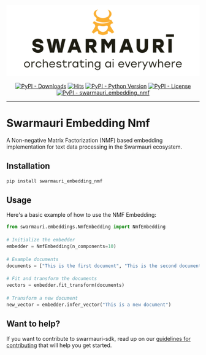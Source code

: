 
![Swarmauri Logo](https://github.com/swarmauri/swarmauri-sdk/blob/3d4d1cfa949399d7019ae9d8f296afba773dfb7f/assets/swarmauri.brand.theme.svg)

<p align="center">
    <a href="https://pypi.org/project/swarmauri_embedding_nmf/">
        <img src="https://img.shields.io/pypi/dm/swarmauri_embedding_nmf" alt="PyPI - Downloads"/></a>
    <a href="https://hits.sh/github.com/swarmauri/swarmauri-sdk/tree/master/pkgs/standards/swarmauri_embedding_nmf/">
        <img alt="Hits" src="https://hits.sh/github.com/swarmauri/swarmauri-sdk/tree/master/pkgs/standards/swarmauri_embedding_nmf.svg"/></a>
    <a href="https://pypi.org/project/swarmauri_embedding_nmf/">
        <img src="https://img.shields.io/pypi/pyversions/swarmauri_embedding_nmf" alt="PyPI - Python Version"/></a>
    <a href="https://pypi.org/project/swarmauri_embedding_nmf/">
        <img src="https://img.shields.io/pypi/l/swarmauri_embedding_nmf" alt="PyPI - License"/></a>
    <a href="https://pypi.org/project/swarmauri_embedding_nmf/">
        <img src="https://img.shields.io/pypi/v/swarmauri_embedding_nmf?label=swarmauri_embedding_nmf&color=green" alt="PyPI - swarmauri_embedding_nmf"/></a>
</p>

---

# Swarmauri Embedding Nmf

A Non-negative Matrix Factorization (NMF) based embedding implementation for text data processing in the Swarmauri ecosystem.

## Installation

```bash
pip install swarmauri_embedding_nmf
```

## Usage
Here's a basic example of how to use the NMF Embedding:

```python
from swarmauri.embeddings.NmfEmbedding import NmfEmbedding

# Initialize the embedder
embedder = NmfEmbedding(n_components=10)

# Example documents
documents = ["This is the first document", "This is the second document", "And this is the third one"]

# Fit and transform the documents
vectors = embedder.fit_transform(documents)

# Transform a new document
new_vector = embedder.infer_vector("This is a new document")
```

## Want to help?

If you want to contribute to swarmauri-sdk, read up on our [guidelines for contributing](https://github.com/swarmauri/swarmauri-sdk/blob/master/contributing.md) that will help you get started.

